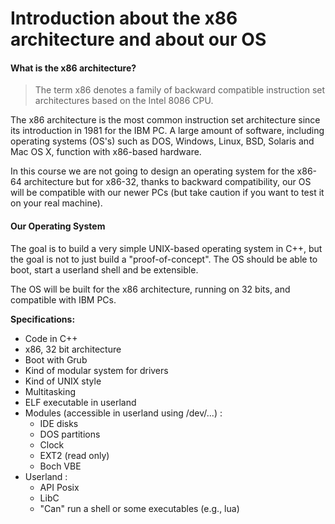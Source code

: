 # Introduction about the x86 architecture and about our OS

#### What is the x86 architecture?

> The term x86 denotes a family of backward compatible instruction set architectures based on the Intel 8086 CPU.

The x86 architecture is the most common instruction set architecture since its introduction in 1981 for the IBM PC. A large amount of software, including operating systems (OS's) such as DOS, Windows, Linux, BSD, Solaris and Mac OS X, function with x86-based hardware.

In this course we are not going to design an operating system for the x86-64 architecture but for x86-32, thanks to backward compatibility, our OS will be compatible with our newer PCs (but take caution if you want to test it on your real machine).

#### Our Operating System

The goal is to build a very simple UNIX-based operating system in C++, but the goal is not to just build a "proof-of-concept". The OS should be able to boot, start a userland shell and be extensible.

The OS will be built for the x86 architecture, running on 32 bits, and compatible with IBM PCs.

**Specifications:**

* Code in C++
* x86, 32 bit architecture
* Boot with Grub
* Kind of modular system for drivers
* Kind of UNIX style
* Multitasking
* ELF executable in userland
* Modules (accessible in userland using /dev/...) :
  * IDE disks
  * DOS partitions
  * Clock
  * EXT2 (read only)
  * Boch VBE
* Userland :
  * API Posix
  * LibC
  * "Can" run a shell or some executables (e.g., lua)
